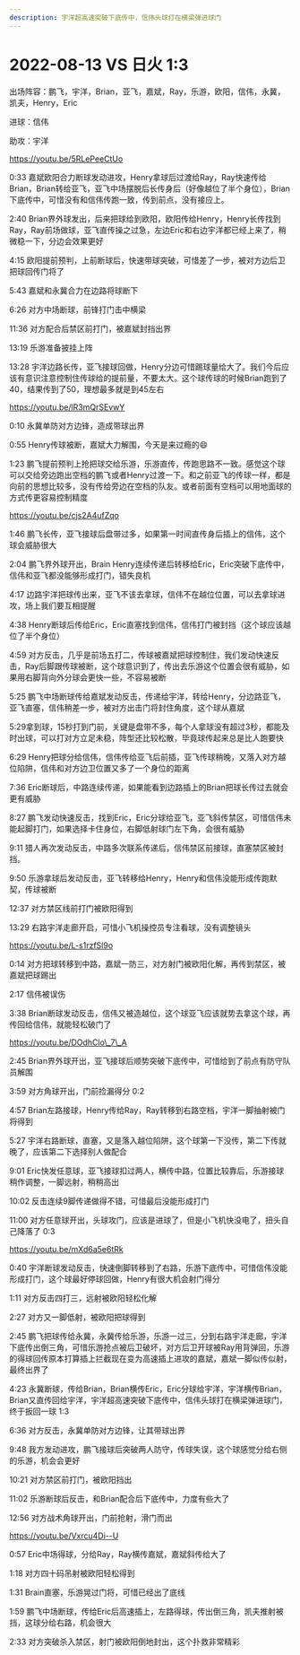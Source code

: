 ```yaml
---
description: 宇洋超高速突破下底传中，信伟头球打在横梁弹进球门
---
```


# 2022-08-13 VS 日火 1:3

出场阵容：鹏飞，宇洋，Brian，亚飞，嘉斌，Ray，乐游，欧阳，信伟，永冀，凯夫，Henry，Eric

进球：信伟

助攻：宇洋

https://youtu.be/5RLePeeCtUo

0:33 嘉斌欧阳合力断球发动进攻，Henry拿球后过渡给Ray，Ray快速传给Brian，Brian转给亚飞，亚飞中场摆脱后长传身后（好像越位了半个身位），Brian下底传中，可惜没有和信伟传跑一致，传到前点，没有接应上。&#x20;

2:40 Brian界外球发出，后来把球给到欧阳，欧阳传给Henry，Henry长传找到Ray，Ray前场做球，亚飞直传操之过急，左边Eric和右边宇洋都已经上来了，稍微稳一下，分边会效果更好&#x20;

4:15 欧阳提前预判，上前断球后，快速带球突破，可惜差了一步，被对方边后卫把球回传门将了&#x20;

5:43 嘉斌和永冀合力在边路将球断下&#x20;

6:26 对方中场断球，前锋打门击中横梁&#x20;

11:36 对方配合后禁区前打门，被嘉斌封挡出界&#x20;

13:19 乐游准备披挂上阵&#x20;

13:28 宇洋边路长传，亚飞接球回做，Henry分边可惜踢球量给大了。我们今后应该有意识注意控制住传球给的提前量，不要太大。这个球传球的时候Brian跑到了40，结果传到了50，理想最多就是到45左右

https://youtu.be/lR3mQrSEvwY

0:10 永冀单防对方边锋，造成带球出界&#x20;

0:55 Henry传球被断，嘉斌大力解围，今天是来过瘾的😄&#x20;

1:23 鹏飞提前预判上抢把球交给乐游，乐游直传，传跑思路不一致。感觉这个球可以交给旁边跑出空档的鹏飞或者Henry过渡一下。和之前亚飞的传球一样，都是向前的思想比较多，没有传给旁边在空档的队友。或者前面有空档可以用地面球的方式传更容易控制精度

https://youtu.be/cjs2A4ufZqo

1:46 鹏飞长传，亚飞接球后盘带过多，如果第一时间直传身后插上的信伟，这个球会威胁很大&#x20;

2:04 鹏飞界外球开出，Brain Henry连续传递后转移给Eric，Eric突破下底传中，信伟和亚飞都没能够形成打门，错失良机&#x20;

4:17 边路宇洋把球传出来，亚飞不该去拿球，信伟不在越位位置，可以去拿球进攻，场上我们要互相提醒&#x20;

4:38 Henry断球后传给Eric，Eric直塞找到信伟，信伟打门被封挡（这个球应该越位了半个身位）&#x20;

4:59 对方反击，几乎是前场五打二，传球被嘉斌把球控制住，我们发动快速反击，Ray后脚跟传球被断，这个球意识到了，传出去乐游这个位置会很有威胁，如果用右脚背向外分球会更快一些，不容易被断&#x20;

5:25 鹏飞中场断球传给嘉斌发动反击，传递给宇洋，转给Henry，分边路亚飞，亚飞直塞，信伟稍差一步，被对方出击门将封住角度，这个球从嘉斌

5:29拿到球，15秒打到门前，关键是盘带不多，每个人拿球没有超过3秒，都能及时出球，可以打对方立足未稳，阵型还比较松散，毕竟球传起来总是比人跑要快&#x20;

6:29 Henry把球分给信伟，信伟传给亚飞后前插，亚飞传球稍晚，又落入对方越位陷阱，信伟和对方边卫位置又多了一个身位的距离&#x20;

7:36 Eric断球后，中路连续传递，如果能看到边路插上的Brian把球长传过去就会更有威胁&#x20;

8:27 鹏飞发动快速反击，找到Eric，Eric分球给亚飞，亚飞斜传禁区，可惜信伟未能起脚打门，如果选择卡住身位，右脚低射球门左下角，会很有威胁&#x20;

9:11 猎人再次发动反击，中路多次联系传递后，信伟禁区前接球，直塞禁区被封挡。&#x20;

9:50 乐游拿球后发动反击，亚飞转移给Henry，Henry和信伟没能形成传跑默契，传球被断&#x20;

12:37 对方禁区线前打门被欧阳得到&#x20;

13:29 右路宇洋走廊开启，可惜小飞机操控员专注看球，没有调整镜头

https://youtu.be/L-s1rzfSl9o

0:14 对方把球转移到中路，嘉斌一防三，对方射门被欧阳化解，再传到禁区，被嘉斌把球踢出&#x20;

2:17 信伟被误伤&#x20;

3:38 Brian断球发动反击，信伟又被造越位，这个球亚飞应该就势去拿这个球，再传回给信伟，就能轻松破门了

https://youtu.be/DOdhClo\_7\_A

2:45 Brian界外球开出，亚飞接球后顺势突破下底传中，可惜给到了前点有防守队员解围&#x20;

3:59 对方角球开出，门前捡漏得分 0:2&#x20;

4:57 Brian左路接球，Henry传给Ray，Ray转移到右路空档，宇洋一脚抽射被门将得到&#x20;

5:27 宇洋右路断球，直塞，又是落入越位陷阱，这个球第一下没传，第二下传就晚了，应该第二下选择别人做配合&#x20;

9:01 Eric快发任意球，亚飞接球扣过两人，横传中路，位置比较靠后，乐游接球稍作调整，一脚远射，稍稍高出&#x20;

10:02 反击连续9脚传递做得不错，可惜最后没能形成打门&#x20;

11:00 对方任意球开出，头球攻门，应该是进球了，但是小飞机快没电了，扭头自己降落了 0:3

https://youtu.be/mXd6a5e6tRk

0:40 宇洋断球发动反击，快速倒脚转移到了右路，乐游下底传中，可惜信伟没能形成打门，这个球最好停球回做，Henry有很大机会射门得分&#x20;

1:11 对方反击四打三，远射被欧阳轻松化解&#x20;

2:27 对方又一脚低射，被欧阳把球得到&#x20;

2:45 鹏飞把球传给永冀，永冀传给乐游，乐游一过三，分到右路宇洋走廊，宇洋下底传出倒三角，可惜乐游抢点被后卫破坏，对方后卫开球被Ray用背弹回，乐游的得球回传原本打算插上拦截现在变为高速插上进攻的嘉斌，嘉斌一脚似传似射，最终出界了&#x20;

4:23 永冀断球，传给Brian，Brian横传Eric，Eric分球给宇洋，宇洋横传Brian，Brian又直传回给宇洋，宇洋超高速突破下底传中，信伟头球打在横梁弹进球门，终于扳回一球 1:3&#x20;

6:36 对方反击，永冀单防对方边锋，让其带球出界&#x20;

9:48 我方发动进攻，鹏飞接球后突破两人防守，传球失误，这个球感觉分给右侧的乐游，机会会更好&#x20;

10:21 对方禁区前打门，被欧阳挡出&#x20;

11:02 乐游断球后反击，和Brian配合后下底传中，力度有些大了&#x20;

12:56 对方战术角球开出，门前抢射，滑门而出

https://youtu.be/Vxrcu4Di--U

0:57 Eric中场得球，分给Ray，Ray横传嘉斌，嘉斌斜传给大了&#x20;

1:18 对方四十码吊射被欧阳轻松得到&#x20;

1:31 Brain直塞，乐游晃过门将，可惜已经出了底线&#x20;

1:59 鹏飞中场断球，传给Eric后高速插上，左路得球，传出倒三角，凯夫推射被挡，这球分给右路，机会很大&#x20;

2:33 对方突破杀入禁区，射门被欧阳倒地封出，这个扑救非常精彩
